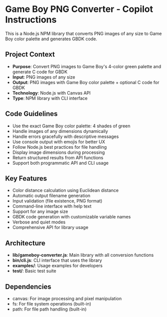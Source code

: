 <!-- Use this file to provide workspace-specific custom instructions to Copilot. For more details, visit https://code.visualstudio.com/docs/copilot/copilot-customization#_use-a-githubcopilotinstructionsmd-file -->

# Game Boy PNG Converter - Copilot Instructions

This is a Node.js NPM library that converts PNG images of any size to Game Boy color palette and generates GBDK code.

## Project Context
- **Purpose**: Convert PNG images to Game Boy's 4-color green palette and generate C code for GBDK
- **Input**: PNG images of any size
- **Output**: PNG images with Game Boy color palette + optional C code for GBDK
- **Technology**: Node.js with Canvas API
- **Type**: NPM library with CLI interface

## Code Guidelines
- Use the exact Game Boy color palette: 4 shades of green
- Handle images of any dimensions dynamically
- Handle errors gracefully with descriptive messages
- Use console output with emojis for better UX
- Follow Node.js best practices for file handling
- Display image dimensions during processing
- Return structured results from API functions
- Support both programmatic API and CLI usage

## Key Features
- Color distance calculation using Euclidean distance
- Automatic output filename generation
- Input validation (file existence, PNG format)
- Command-line interface with help text
- Support for any image size
- GBDK code generation with customizable variable names
- Verbose and quiet modes
- Comprehensive API for library usage

## Architecture
- **lib/gameboy-converter.js**: Main library with all conversion functions
- **bin/cli.js**: CLI interface that uses the library
- **examples/**: Usage examples for developers
- **test/**: Basic test suite

## Dependencies
- canvas: For image processing and pixel manipulation
- fs: For file system operations (built-in)
- path: For file path handling (built-in)

